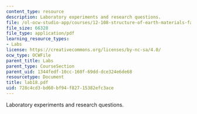 ```yaml
---
content_type: resource
description: Laboratory experiments and research questions.
file: /ol-ocw-studio-app/courses/12-108-structure-of-earth-materials-fall-2004/728c4cd3bd60bf94f82715382efc3ace_lab18.pdf
file_size: 66328
file_type: application/pdf
learning_resource_types:
- Labs
license: https://creativecommons.org/licenses/by-nc-sa/4.0/
ocw_type: OCWFile
parent_title: Labs
parent_type: CourseSection
parent_uid: 1344fedf-10cc-160f-69dd-dce324e6de68
resourcetype: Document
title: lab18.pdf
uid: 728c4cd3-bd60-bf94-f827-15382efc3ace
---
```

Laboratory experiments and research questions.